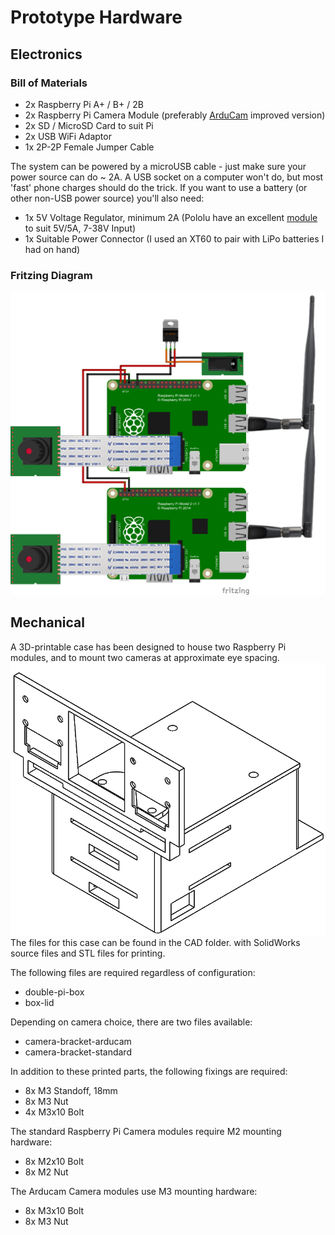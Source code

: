 # Prototype Hardware
## Electronics
### Bill of Materials
* 2x Raspberry Pi A+ / B+ / 2B
* 2x Raspberry Pi Camera Module (preferably [ArduCam](http://www.arducam.com/raspberry-pi-camera-rev-c-improves-optical-performance/) improved version)
* 2x SD / MicroSD Card to suit Pi
* 2x USB WiFi Adaptor
* 1x 2P-2P Female Jumper Cable

The system can be powered by a microUSB cable - just make sure your power source can do ~ 2A. A USB socket on a computer won't do, but most 'fast' phone charges should do the trick. If you want to use a battery (or other non-USB power source) you'll also need:
* 1x 5V Voltage Regulator, minimum 2A (Pololu have an excellent [module](https://www.pololu.com/product/2851) to suit 5V/5A, 7-38V Input)
* 1x Suitable Power Connector (I used an XT60 to pair with LiPo batteries I had on hand)

### Fritzing Diagram
![Diagram](PrototypeHardware.png "This is the diagram")

## Mechanical
A 3D-printable case has been designed to house two Raspberry Pi modules, and to mount two cameras at approximate eye spacing.
![Case](boxPreview.png "This is the case")
The files for this case can be found in the CAD folder. with SolidWorks source files and STL files for printing.

The following files are required regardless of configuration:
* double-pi-box
* box-lid

Depending on camera choice, there are two files available:
* camera-bracket-arducam
* camera-bracket-standard

In addition to these printed parts, the following fixings are required:
* 8x M3 Standoff, 18mm
* 8x M3 Nut
* 4x M3x10 Bolt

The standard Raspberry Pi Camera modules require M2 mounting hardware:
* 8x M2x10 Bolt
* 8x M2 Nut

The Arducam Camera modules use M3 mounting hardware:
* 8x M3x10 Bolt
* 8x M3 Nut
